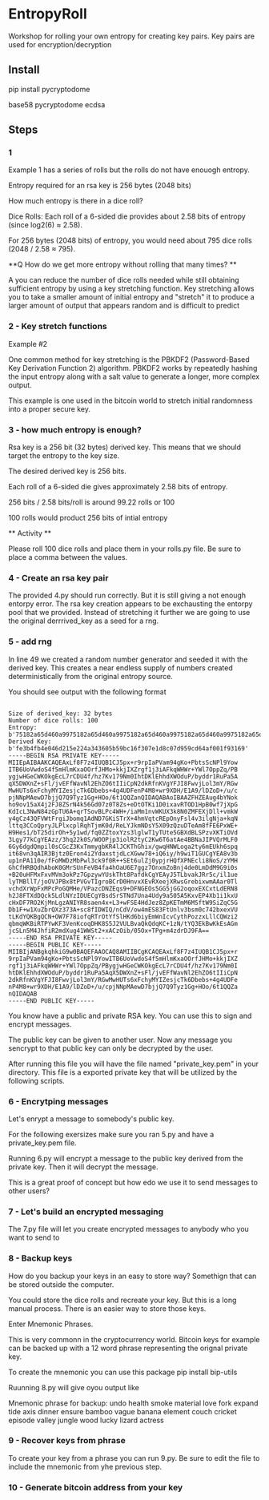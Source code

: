 # EntropyRoll
Workshop for rolling your own entropy for creating key pairs. Key pairs are used for encryption/decryption 




## Install 

pip install pycryptodome



base58
pycryptodome
ecdsa




## Steps 

### 1

Example 1 has a series of rolls but the rolls do not have enouogh entropy. 


Entropy required for an rsa key is 256 bytes (2048 bits) 

How much entropy is there in a dice roll?

Dice Rolls: Each roll of a 6-sided die provides about 2.58 bits of entropy (since log2(6) ≈ 2.58).

For 256 bytes (2048 bits) of entropy, you would need about 795 dice rolls (2048 / 2.58 ≈ 795).


**Q How do we get more entropy without rolling that many times? ** 


A you can reduce the number of dice rolls needed while still obtaining sufficient entropy by using a key stretching function. Key stretching allows you to take a smaller amount of initial entropy and "stretch" it to produce a larger amount of output that appears random and is difficult to predict



### 2 - Key stretch functions 

Example #2 


One common method for key stretching is the PBKDF2 (Password-Based Key Derivation Function 2) algorithm. PBKDF2 works by repeatedly hashing the input entropy along with a salt value to generate a longer, more complex output.


This example is one used in the bitcoin world to stretch initial randomness into a proper secure key. 



### 3 - how much entropy is enough?


Rsa key is a 256 bit (32 bytes) derived key. This means that we should target the entropy to the key size. 


 The desired derived key is 256 bits.
 
 Each roll of a 6-sided die gives approximately 2.58 bits of entropy.
 
 256 bits / 2.58 bits/roll is around 99.22 rolls or 100 
 
 100 rolls would product 256 bits of intial entropy 
 
 
 
 ** Activity ** 
 
 Please roll 100 dice rolls and place them in your rolls.py file. Be sure to place a comma between the values. 
 
 
 
 ### 4 - Create an rsa key pair 
 
 The provided 4.py should run correctly. But it is still giving a not enough entorpy error. 
The rsa key creation appears to be exchausting the entorpy pool that we provided. Instead of stretching it further we are going to use the original derrrived_key as a seed for a rng. 


 
### 5 - add rng 



 In line 49 we created a random number generator and seeded it with the derived key. This creates a near endless supply of numbers created deterministically from the original entropy source. 
 
 
 You should see output with the following format 
 
 ```
 
 Size of derived_key: 32 bytes
Number of dice rolls: 100
Entropy: b'75182a65d460a9975182a65d460a9975182a65d460a9975182a65d460a9975182a65d460a990'
Derived Key: b'fe3b4fb4e046d215e224a343605b59bc16f307e1d8c07d959cd64af001f93169'
-----BEGIN RSA PRIVATE KEY-----
MIIEpAIBAAKCAQEAxLf8F7z4IUQB1CJ5px+r9rpIaPVam94gKo+PbtsScNPl9Yow
ITB6UoVwdoS4f5mHlmKxaOOrfJHMo+kkjIXZrgf1j3iAFkqWHWr+YWl7OppZq/PB
ygjwHGeCWKOkgEcL7rCDU4f/hz7Kv179Nm0IhtDKlEhhdXWOduP/byddr1RuPa5A
qX5DWXnZ+sFl/jvEFfWavNl2EhZO6tIIiCpN2dkRfnKVgYFJI8FwvjLol3mY/RGw
MwHUTs6xFchyMYIZesjcTk6Dbebs+4g4UDFenP4M8+wr9XDH/E1A9/lDZoD+/u/c
pjNNpMAewD7bjjQ7Q9Tyz1Gg+HOo/6t1QQZanQIDAQABAoIBAAZFHZEAug4bYNok
ho9ov15aX4j2FJ8ZSrN4k56Gd07z0T8Zs+eDtOTKi1D0ixavRTOD1HpB0wf7jXpG
KdIcL3NwN84zGpTU6A+qrTSovBLPc4WH+/iaMm1nvWKUX3k8N0ZMFEXjDll+vmkW
y4gCz43QFVWtFrgiJbomq1AdND7GKiSTrX+4hmVqtcREpOnyFsl4v3ilgNja+kqN
lttq3CCoQpryJLPlxcplRqhTjmK0d/ReLYJkmNDsY5X09zQzuDTeAm8fFE6PxWE+
H9Hes1/bT25dirOh+5y1wd/fq0ZZtoxYzs3lglwT1yTUte5GBXdBLSPzvXKTiOVd
3Lgy77kCgYEAzz/3hq22k0S/WOOPjp3iolR2tyC2Kw6T6atAe4BBNaJIPVQrMLF0
6Gy6dgdQmpil0sCGcZ3KxTmmygbKR4lJCKThGhix/gwqHNWLoga2ty6mEUkh6spq
it68vn3qAIR3Bjtz0Eron4i2YdaxstjdLcXGww78+iQ6iy/h9wiT1GUCgYEA8v3b
up1nPA110e/fFoMWDzMbPwl3ck9f0R++SEt6ulZj0ypjrHQfXPNEcli8NoS/zYMH
GhCfHRBQdhAboK0GMrSUnFeVB4fa4hOaU6E7ggz7OnxmZoBnj4de0LmDdM9G9i0s
+B20uHFMxFxvMVm3okPz7GpzywYUskTht8PafdkCgYEAyJ5TLbvakJRr5c/il1ue
lyTMBllT/joOVJPBx8tPVGvTIgroBCrD0HnvxXEvRXeejXRwsGrebixwmAAar0Tl
vchdXrWpFxMPcPoGQMHe/VPazcDNZEqs9+DFNGEOs5GG5jGG2oqoxEXCxtLdERN8
h2J8FTXdDQck5LdlNYzIDUECgYBsdSrSTNd7Una4Udy9a505A5KxvEP4Xb1i1kxU
cHxDF7RO2KjMnLgzANIYR8saen4x+L3+wFSE4HdJez8ZpKETmM6MSftW9SiZqC5G
Db1F+w1XuZbrQXz373A+sc8fIDWIQ/nCdV/ow4mES83FtUnlv3bsm0c742bxexVU
tLKdYQKBgQCN+OW7F78iofqRTrOtYfSlHKd6biyEmWnIcvCythPozzxLllCQWzi2
qbmqWKBiRTPYwKF3VenKcoqDHK8S5J2VULBvaQkQdqKC+1zN/tYQ3EkBwKkEsAGm
jcSLn5M4JhfiR2mdXug41WWSt2+xACzOib/05Ox+TPg+m4zdrDJ9FA==
-----END RSA PRIVATE KEY-----
-----BEGIN PUBLIC KEY-----
MIIBIjANBgkqhkiG9w0BAQEFAAOCAQ8AMIIBCgKCAQEAxLf8F7z4IUQB1CJ5px+r
9rpIaPVam94gKo+PbtsScNPl9YowITB6UoVwdoS4f5mHlmKxaOOrfJHMo+kkjIXZ
rgf1j3iAFkqWHWr+YWl7OppZq/PBygjwHGeCWKOkgEcL7rCDU4f/hz7Kv179Nm0I
htDKlEhhdXWOduP/byddr1RuPa5AqX5DWXnZ+sFl/jvEFfWavNl2EhZO6tIIiCpN
2dkRfnKVgYFJI8FwvjLol3mY/RGwMwHUTs6xFchyMYIZesjcTk6Dbebs+4g4UDFe
nP4M8+wr9XDH/E1A9/lDZoD+/u/cpjNNpMAewD7bjjQ7Q9Tyz1Gg+HOo/6t1QQZa
nQIDAQAB
-----END PUBLIC KEY-----

```


You know have a public and private RSA key. You can use this to sign and encrypt messages. 


The public key can be given to another user. Now any message you sencrypt to that public key can only be decrypted by the user. 


After running this file you will have the file named "private_key.pem" in your directory. This file is a exported private key that will be utilized by the following scripts. 


### 6 - Encrytping messages 

Let's enrypt a message to somebody's public key. 

For the following exersizes make sure you ran 5.py and have a private_key.pem file. 

Running 6.py will encrypt a message to the public key derived from the private key. Then it will decrypt the message. 


This is a great proof of concept but how edo we use it to send messages to other users?



### 7 - Let's build an encrypted messaging


The 7.py file will let you create encrypted messages to anybody who you want to send to 



### 8 - Backup keys 


How do you backup your keys in an easy to store way? Somethign that can be stored outside the computer. 

You could store the dice rolls and recreate your key. But this is a long manual process. There is an easier way to store those keys.

Enter Mnemonic Phrases. 

This is very commonn in the cryptocurrency world. Bitcoin keys for example can be backed up with a 12 word phrase representing the orignal private key. 



To create the mnemonic you can use this package 
pip install bip-utils

Ruunning 8.py will give oyou output like 

Mnemonic phrase for backup:
undo health smoke material love fork expand tide axis dinner ensure bamboo vague banana element couch cricket episode valley jungle wood lucky lizard actress



### 9 - Recover keys from phrase 

To create your key from a phrase you can run 9.py. Be sure to edit the file to include the mnemonic from yhe previous step. 

### 10 - Generate bitcoin address from your key 




















 
 
 









